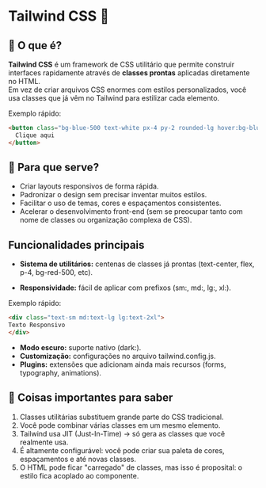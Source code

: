 # Tailwind CSS 🚀  

## 📌 O que é?  
**Tailwind CSS** é um framework de CSS utilitário que permite construir interfaces rapidamente através de **classes prontas** aplicadas diretamente no HTML.  
Em vez de criar arquivos CSS enormes com estilos personalizados, você usa classes que já vêm no Tailwind para estilizar cada elemento.  

Exemplo rápido:  
```html
<button class="bg-blue-500 text-white px-4 py-2 rounded-lg hover:bg-blue-600">
  Clique aqui
</button>
```


## 🎯 Para que serve?
- Criar layouts responsivos de forma rápida.
- Padronizar o design sem precisar inventar muitos estilos.
- Facilitar o uso de temas, cores e espaçamentos consistentes.
- Acelerar o desenvolvimento front-end (sem se preocupar tanto com nome de classes ou organização complexa de CSS).

## Funcionalidades principais
- **Sistema de utilitários:** centenas de classes já prontas (text-center, flex, p-4, bg-red-500, etc).

- **Responsividade:** fácil de aplicar com prefixos (sm:, md:, lg:, xl:).

Exemplo rápido:
```html
<div class="text-sm md:text-lg lg:text-2xl">
Texto Responsivo
</div>
```


- **Modo escuro:** suporte nativo (dark:).
- **Customização:** configurações no arquivo tailwind.config.js.
- **Plugins:** extensões que adicionam ainda mais recursos (forms, typography, animations).

## 🧠 Coisas importantes para saber

1. Classes utilitárias substituem grande parte do CSS tradicional.
2. Você pode combinar várias classes em um mesmo elemento.
3. Tailwind usa JIT (Just-In-Time) → só gera as classes que você realmente usa.
4. É altamente configurável: você pode criar sua paleta de cores, espaçamentos e até novas classes.
5. O HTML pode ficar "carregado" de classes, mas isso é proposital: o estilo fica acoplado ao componente.

